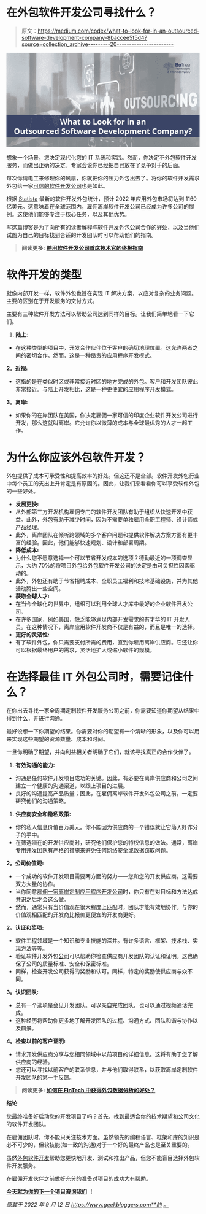 # 在外包软件开发公司寻找什么？

> 原文：<https://medium.com/codex/what-to-look-for-in-an-outsourced-software-development-company-8baccee5f5d4?source=collection_archive---------20----------------------->

[![](img/2b69e0b7e773758f027d169223128461.png)](https://www.geekbloggers.com/what-to-look-for-in-an-outsourced-software-development-company/)

想象一个场景，您决定现代化您的 IT 系统和实践。然而，你决定不外包软件开发服务，而做出正确的决定。专家会说你已经把自己放在了竞争对手的后面。

每次你请电工来修理你的风扇，你就把你的压力外包出去了。将你的软件开发需求外包给一家[可信的软件开发公司](https://www.botreetechnologies.com/)也是如此。

根据 [Statista](https://www.statista.com/outlook/tmo/it-services/it-outsourcing/application-outsourcing/worldwide) 最新的软件开发外包统计，预计 2022 年应用外包市场将达到 1160 亿美元。这意味着在全球范围内，雇佣离岸软件开发公司已经成为许多公司的惯例。这使他们能够专注于核心任务，以及其他优势。

写这篇博客是为了向所有的读者解释与软件开发外包公司合作的好处，以及当他们试图为自己的目标找到合适的开发团队时可以帮助他们的指南。

> **阅读更多:** [**聘用软件开发公司首席技术官的终极指南**](https://www.botreetechnologies.com/blog/guide-to-hiring-software-development-firm-for-ctos/)

# **软件开发的类型**

就像内部开发一样，软件外包也旨在实现 IT 解决方案，以应对复杂的业务问题。主要的区别在于开发服务的交付方式。

主要有三种软件开发方法可以帮助公司达到同样的目标。让我们简单地看一下它们。

1.  **陆上:**

*   在这种类型的项目中，开发合作伙伴位于客户的确切地理位置。这允许两者之间的密切合作。然而，这是一种昂贵的应用程序开发模式。

**2。近视:**

*   这指的是在类似时区或非常接近时区的地方完成的外包。客户和开发团队彼此非常接近。与陆上开发相比，这是一种更便宜的应用程序开发模式。

**3。离岸:**

*   如果你的在岸团队在美国，你决定雇佣一家可信的印度企业软件开发公司进行开发，那么这就叫离岸。它允许你以微薄的成本与全球最优秀的人才一起工作。

# **为什么你应该外包软件开发？**

外包提供了成本可承受性和提高效率的好处。但这还不是全部。软件开发外包行业中每个员工的支出上升肯定是有原因的。因此，让我们来看看你可以享受软件外包的一些好处。

*   **发展更快:**
*   从外部第三方开发机构雇佣专门的软件开发团队有助于组织从快速开发中获益。此外，外包有助于减少时间，因为不需要单独雇用全职工程师、设计师或产品经理。
*   此外，离岸团队在倾听跨领域的多个客户问题和提供软件解决方案方面有更丰富的经验。因此，他们能够快速规划、设计和部署周期。
*   **降低成本:**
*   为什么您不愿意选择一个可以节省开发成本的选项？德勤最近的一项调查显示，大约 70%的将项目外包给外包软件开发公司的决定是由可负担性因素驱动的。
*   此外，外包还有助于节省招聘成本、全职员工福利和技术基础设施，并为其他活动腾出一些空间。
*   **获取全球人才:**
*   在当今全球化的世界中，组织可以利用全球人才库中最好的企业软件开发公司。
*   在许多国家，例如美国，缺乏能够满足内部开发需求的有才华的 IT 开发人员。在这种情况下，离岸应用软件开发商不仅是有益的，而且是唯一的选择。
*   **更好的灵活性:**
*   有了软件外包，你只需要支付所需的费用，直到你雇用离岸供应商。它还让你可以根据最终用户的需求，灵活地扩大或缩小软件的规模。

# **在选择最佳 IT 外包公司时，需要记住什么？**

在你出去寻找一家全周期定制软件开发服务公司之前，你需要知道你期望从结果中得到什么，并进行沟通。

最好设想一下你期望的结果。你需要对你的期望有一个清晰的形象，以及你可以用来实现这些期望的资源数量、成本和时间。

一旦你明确了期望，并向利益相关者明确了它们，就该寻找真正的合作伙伴了。

1.  **有效沟通的能力:**

*   沟通是任何软件开发项目成功的关键。因此，有必要在离岸供应商和公司之间建立一个健康的沟通渠道，以跟上项目的进展。
*   良好的沟通提高产品质量；因此，在雇佣离岸软件开发外包公司之前，一定要研究他们的沟通策略。

1.  **供应商安全和隐私政策:**

*   你的私人信息价值百万美元。你不能因为供应商的一个错误就让它落入奸诈分子的手中。
*   在筛选潜在的开发供应商时，研究他们保护您的特权信息的做法。通常，离岸专用开发团队有严格的措施来避免任何网络安全或数据窃取问题。

**2。公司价值观:**

*   一个成功的软件开发项目需要两方面的努力——您和您的开发供应商。这需要双方大量的协作。
*   当你同意[雇佣一家离岸定制应用程序开发公司](https://www.botreetechnologies.com/blog/complete-guide-on-hiring-offshore-development-team/)时，你只有在对目标和方法达成共识之后才会这么做。
*   然而，通常只有当价值观在很大程度上匹配时，团队才能有效地协作。与你的价值观相匹配的开发商比报价更便宜的开发商更好。

**2。认证和奖项:**

*   软件工程领域是一个知识和专业技能的深井。有许多语言、框架、技术栈、实现方法等等。
*   验证软件开发外包[公司](https://botreetechnologies.medium.com/top-10-software-product-engineering-companies-in-2022-d49174c33c2)可以帮助你检查供应商开发团队的认证和证明。这也确保了公司的质量标准、安全和保密标准。
*   同样，检查开发公司获得的奖励和认可。同样，特定的奖励使供应商与众不同。

**3。认识团队:**

*   总有一个选项是会见开发团队。可以亲自完成团队，也可以通过视频通话完成。
*   这种经历将帮助你更多地了解开发团队的过程、沟通方式、团队和谐与协作以及前景。

**4。检查以前的客户证明:**

*   请求开发供应商分享与您相同领域中以前项目的详细信息。这将有助于您了解供应商的经验。
*   您还可以寻找以前客户的联系信息，并与他们取得联系，以获取离岸定制软件开发团队的第一手反馈。

> **阅读更多:** [**如何在 FinTech 中获得外包数据分析的好处？**](https://www.botreetechnologies.com/blog/benefits-of-outsourcing-data-analytics-in-fintech/)

**结论**

您最终准备好启动您的开发项目了吗？首先，找到最适合你的技术期望和公司文化的软件开发团队。

在雇佣团队时，你不能只关注技术方面。虽然领先的编程语言、框架和库的知识是必不可少的，但软技能(如一致的沟通)对于一个好的最终产品也是至关重要的。

虽然[外包软件开发](https://www.botreetechnologies.com/blog/what-project-managers-should-know-to-outsource-software-development/)帮助您更快地开发、测试和推出产品，但您不能盲目选择外包软件开发服务。

在雇佣开发伙伴之前做好充分的准备对项目的成功大有帮助。

[**今天就为你的下一个项目咨询我们**](https://www.botreetechnologies.com/contact) **！**

*原载于 2022 年 9 月 12 日 https://www.geekbloggers.com**的* [*。*](https://www.geekbloggers.com/what-to-look-for-in-an-outsourced-software-development-company/)